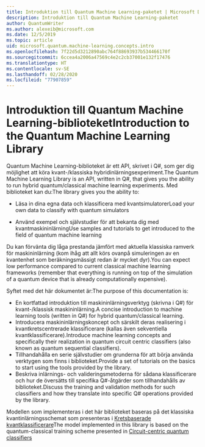 ```yaml
---
title: Introduktion till Quantum Machine Learning-paketet | Microsoft Docs
description: Introduktion till Quantum Machine Learning-paketet
author: QuantumWriter
ms.author: alexeib@microsoft.com
ms.date: 12/5/2019
ms.topic: article
uid: microsoft.quantum.machine-learning.concepts.intro
ms.openlocfilehash: 7f22d5d3212890abc764f88693937b534466170f
ms.sourcegitcommit: 6ccea4a2006a47569c4e2c2cb37001e132f17476
ms.translationtype: HT
ms.contentlocale: sv-SE
ms.lasthandoff: 02/28/2020
ms.locfileid: "77907859"
---
```

# <a name="introduction-to-the-quantum-machine-learning-library"></a><span data-ttu-id="dd74d-103">Introduktion till Quantum Machine Learning-biblioteket</span><span class="sxs-lookup"><span data-stu-id="dd74d-103">Introduction to the Quantum Machine Learning Library</span></span>

<span data-ttu-id="dd74d-104">Quantum Machine Learning-biblioteket är ett API, skrivet i Q#, som ger dig möjlighet att köra kvant-/klassiska hybridinlärningsexperiment.</span><span class="sxs-lookup"><span data-stu-id="dd74d-104">The Quantum Machine Learning Library is an API, written in Q#, that gives you the ability to run hybrid quantum/classical machine learning experiments.</span></span> <span data-ttu-id="dd74d-105">Med biblioteket kan du:</span><span class="sxs-lookup"><span data-stu-id="dd74d-105">The library gives you the ability to:</span></span>

- <span data-ttu-id="dd74d-106">Läsa in dina egna data och klassificera med kvantsimulatorer</span><span class="sxs-lookup"><span data-stu-id="dd74d-106">Load your own data to classify with quantum simulators</span></span>

- <span data-ttu-id="dd74d-107">Använd exempel och självstudier för att bekanta dig med kvantmaskininlärning</span><span class="sxs-lookup"><span data-stu-id="dd74d-107">Use samples and tutorials to get introduced to the field of quantum machine learning</span></span>

<span data-ttu-id="dd74d-108">Du kan förvänta dig låga prestanda jämfört med aktuella klassiska ramverk för maskininlärning (kom ihåg att allt körs ovanpå simuleringen av en kvantenhet som beräkningsmässigt redan är mycket dyr).</span><span class="sxs-lookup"><span data-stu-id="dd74d-108">You can expect low performance compared to current classical machine learning frameworks (remember that everything is running on top of the simulation of a quantum device that is already computationally expensive).</span></span>

<span data-ttu-id="dd74d-109">Syftet med det här dokumentet är:</span><span class="sxs-lookup"><span data-stu-id="dd74d-109">The purpose of this documentation is:</span></span>

- <span data-ttu-id="dd74d-110">En kortfattad introduktion till maskininlärningsverktyg (skrivna i Q\#) för kvant-/klassisk maskininlärning.</span><span class="sxs-lookup"><span data-stu-id="dd74d-110">A concise introduction to machine learning tools (written in Q\#) for hybrid quantum/classical learning.</span></span>
- <span data-ttu-id="dd74d-111">Introducera maskininlärningskoncept och särskilt deras realisering i kvantkretscentrerade klassificerare (kallas även sekventiella kvantklassificerare).</span><span class="sxs-lookup"><span data-stu-id="dd74d-111">Introduce machine learning concepts and specifically their realization in quantum circuit centric classifiers (also known as quantum sequential classifiers).</span></span>
- <span data-ttu-id="dd74d-112">Tillhandahålla en serie självstudier om grunderna för att börja använda verktygen som finns i biblioteket.</span><span class="sxs-lookup"><span data-stu-id="dd74d-112">Provide a set of tutorials on the basics to start using the tools provided by the library.</span></span>
- <span data-ttu-id="dd74d-113">Beskriva inlärnings- och valideringsmetoderna för sådana klassificerare och hur de översätts till specifika Q\#-åtgärder som tillhandahålls av biblioteket.</span><span class="sxs-lookup"><span data-stu-id="dd74d-113">Discuss the training and validation methods for such classifiers and how they translate into specific Q\# operations provided by the library.</span></span>

<span data-ttu-id="dd74d-114">Modellen som implementeras i det här biblioteket baseras på det klassiska kvantinlärningsschemat som presenteras i [Kretsbaserade kvantklassificerare](https://arxiv.org/abs/1804.00633)</span><span class="sxs-lookup"><span data-stu-id="dd74d-114">The model implemented in this library is based on the quantum-classical training scheme presented in [Circuit-centric quantum classifiers](https://arxiv.org/abs/1804.00633)</span></span>
